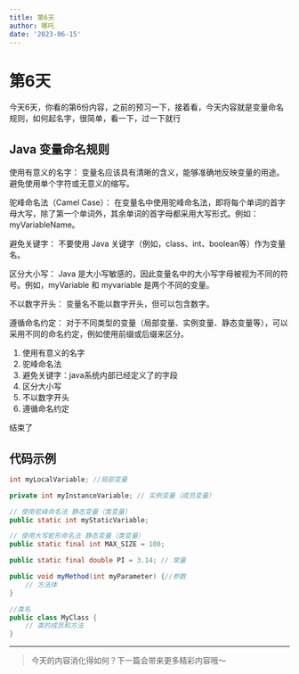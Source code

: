 ```yaml
---
title: 第6天
author: 哪吒
date: '2023-06-15'
---
```


# 第6天

今天6天，你看的第6份内容，之前的预习一下，接着看，今天内容就是变量命名规则，如何起名字，很简单，看一下，过一下就行

## Java 变量命名规则

使用有意义的名字： 变量名应该具有清晰的含义，能够准确地反映变量的用途。避免使用单个字符或无意义的缩写。

驼峰命名法（Camel Case）： 在变量名中使用驼峰命名法，即将每个单词的首字母大写，除了第一个单词外，其余单词的首字母都采用大写形式。例如：myVariableName。

避免关键字： 不要使用 Java 关键字（例如，class、int、boolean等）作为变量名。

区分大小写： Java 是大小写敏感的，因此变量名中的大小写字母被视为不同的符号。例如，myVariable 和 myvariable 是两个不同的变量。

不以数字开头： 变量名不能以数字开头，但可以包含数字。

遵循命名约定： 对于不同类型的变量（局部变量、实例变量、静态变量等），可以采用不同的命名约定，例如使用前缀或后缀来区分。

1. 使用有意义的名字
2. 驼峰命名法
3. 避免关键字：java系统内部已经定义了的字段
4. 区分大小写
5. 不以数字开头
6. 遵循命名约定

结束了

## 代码示例

```java
int myLocalVariable; //局部变量

private int myInstanceVariable; // 实例变量（成员变量）

// 使用驼峰命名法 静态变量（类变量）
public static int myStaticVariable;

// 使用大写蛇形命名法 静态变量（类变量）
public static final int MAX_SIZE = 100;

public static final double PI = 3.14; // 常量

public void myMethod(int myParameter) {//参数
    // 方法体
}

//类名
public class MyClass {
    // 类的成员和方法
}
```

---

> 今天的内容消化得如何？下一篇会带来更多精彩内容哦～